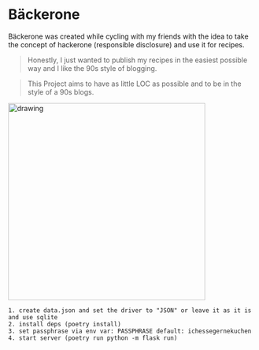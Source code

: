 # Bäckerone
Bäckerone was created while cycling with my friends with the idea to take the concept of hackerone (responsible disclosure) and use it for recipes.

> Honestly, I just wanted to publish my recipes in the easiest possible way and I like the 90s style of blogging. 

> This Project aims to have as little LOC as possible and to be in the style of a 90s blogs.

<img src="https://github.com/Iamjava/baeckerone/assets/70795482/56118b57-0fae-4355-9f54-8d09cce73d98" alt="drawing" width="400"/><img>

```
1. create data.json and set the driver to "JSON" or leave it as it is and use sqlite
2. install deps (poetry install)
3. set passphrase via env var: PASSPHRASE default: ichessegernekuchen
4. start server (poetry run python -m flask run)
```


